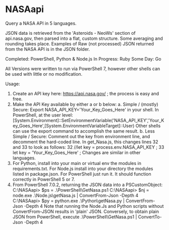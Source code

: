 # NASAapi
Query a NASA API in 5 languages.

JSON data is retrieved from the 'Asteroids - NeoWs' section of api.nasa.gov, then
parsed into a flat, custom structure.  Some averaging and rounding takes place.
Examples of Raw (not processed) JSON returned from the NASA API is in the JSON folder.

Completed:  PowerShell, Python & Node.js
In Progress:  Ruby
Some Day:  Go

All Versions were written to run via PowerShell 7, however other
shells can be used with little or no modification.

Usage:

1.  Create an API key here: https://api.nasa.gov/ ; the process is easy and free.
2.  Make the API Key available by either a or b below:
    a.  Simple / (mostly) Secure:
        Export NASA_API_KEY='Your_Key_Goes_Here' in your shell.
        In PowerShell, at the user level:
        [System.Environment]::SetEnvironmentVariable('NASA_API_KEY','Your_Key_Goes_Here',[System.EnvironmentVariableTarget]::User)
        Other shells can use the export command to accomplish the same result.
    b.  Less Simple / Secure:
        Comment out the key from environment line, and decomment the hard-coded line.
        In get_Nasa.js, this changes lines 32 and 33 to look as follows:
        32  //let key = process.env.NASA_API_KEY ;
        33  let key = 'Your_Key_Goes_Here' ;
        Changes are similar in other languages.
3.  For Python, install into your main or virtual env the modules in requirements.txt.
    For Node.js install into your directory the modules listed in package.json.
    For PowerShell just run it.  It should function correctly in PowerShell 5 or 7.
4.  From PowerShell 7.0.2, returning the JSON data into a PSCustomObject:
    C:\NASAapi> $ps = .\PowerShell\GetNasa.ps1
    C:\NASAapi> $nj = node.exe .\Node.js\getNasa.js | ConvertFrom-Json -Depth 4
    C:\NASAapi> $py = python.exe .\Python\getNasa.py | ConvertFrom-Json -Depth 4
    Note that running the Node.Js and Python scripts without ConvertFrom-JSON results in
    'plain' JSON.  Conversely, to obtain plain JSON from PowerShell, execute
    .\PowerShell\GetNasa.ps1 | ConvertTo-Json -Depth 4

